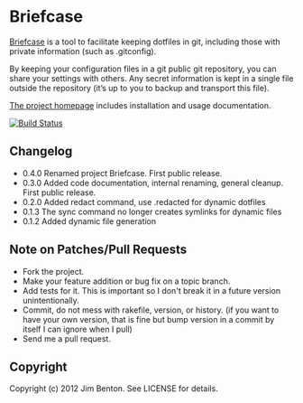 # Briefcase

[Briefcase](http://jim.github.com/briefcase/) is a tool to facilitate keeping dotfiles in git, including those with private information (such as .gitconfig).

By keeping your configuration files in a git public git repository, you can share your settings with others. Any secret information is kept in a single file outside the repository (it’s up to you to backup and transport this file).

[The project homepage](http://jim.github.com/briefcase/) includes
installation and usage documentation.

[![Build Status](https://secure.travis-ci.org/[jim]/[briefcase].png)](http://travis-ci.org/[jim]/[briefcase])

## Changelog

* 0.4.0 Renamed project Briefcase. First public release.
* 0.3.0 Added code documentation, internal renaming, general cleanup. First public release.
* 0.2.0 Added redact command, use .redacted for dynamic dotfiles
* 0.1.3 The sync command no longer creates symlinks for dynamic files
* 0.1.2 Added dynamic file generation

## Note on Patches/Pull Requests
* Fork the project.
* Make your feature addition or bug fix on a topic branch.
* Add tests for it. This is important so I don't break it in a future version unintentionally.
* Commit, do not mess with rakefile, version, or history.
  (if you want to have your own version, that is fine but bump version in a commit by itself I can ignore when I pull)
* Send me a pull request.

## Copyright

Copyright (c) 2012 Jim Benton. See LICENSE for details.

